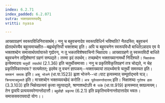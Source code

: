 ```yaml
---
index: 6.2.71
index_padded: 6.2.071
sutra: भक्तख्यास्तदर्थेषु
vritti: nyasa

---
```

आख्याग्रहणं स्वरूपविधिनिरासार्थम्। ननु च बहुवचनादेव स्वरूपविधिर्न भविष्यति? नैतदस्ति; बहुवचनं ह्येतदर्थस्यैव बहुत्वमाचक्षीत--बह्वर्थवृत्तिर्यो भक्तशब्द इति। अपि च बहुवचनेन स्वरूपविधौ बाधितेऽन्नादय एव ये भक्तशब्देन समासार्थपर्यायास्ते गृह्येरन्, न तु भकतविशेषवाचिनो भिक्षादयः। आख्याग्रहणे तु स्वरूपविदौ बाधिते बहुवचनेन तद्विशेषाणां ग्रहणं सम्पद्यते। तस्मा इदं तदर्थम्। तच्छब्देन भक्ताख्यानामर्थो निर्दिश्यते। `भिक्षाकंसः` इत्येवमादयः `चतुर्थी तदर्थार्थ` (2.1.36) इति चतुर्थीसमासाः। ननु च प्रकृतिविकृतिग्रहणं तत्र चोद्यते, न चेह प्रकृतिविकारभावः? सत्यमेतत्; इदमेव तु वचनं ज्ञापकम्--भक्ताख्यायां तादर्थ्यमात्रे चतुर्थी समस्यत इति।
`समशनं समाशः` इति। `अशू भोजने` (धा.पा.1523) झ्रश भोजने--धा।पाट इत्यस्मात् सम्पूर्वाद्भावे घञ्। `क्रियामात्रमुच्यते` इति। मात्रशब्देन भक्तव्यवच्छेदं करोति। `अत्र पूर्वपदमन्तोदात्तम्` इति। भिक्षाशब्दः `गुरोश्च हलः` (3.3.103) इति भिक्षेरप्रत्ययं कृत्वा व्युत्पाद्यते, श्राणाशब्दोऽपि `श्रै पाके` (धा.पा.919) इत्यस्मात् क्तप्रत्ययम्। तेन द्वावपि प्रत्ययस्वरेणान्तोदात्तौ। `बहुव्रीहौ प्रकृत्या` (6.2.1) इति प्रकृतिभावेनान्तोदात्तादेव भवतः। समाससवरापवादो योगः।।